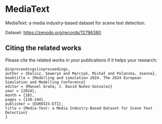# MediaText
MediaText: a media industry-based dataset for scene text detection.

Dataset:
https://zenodo.org/records/12796380

## Citing the related works

Please cite the related works in your publications if it helps your research:

``` 
@inproceedings{inproceedings,
author = {Kalisz, Seweryn and Marczyk, Michał and Polanska, Joanna},
booktitle = {Modelling and simulation 2024. The 2024 European Simulation and Modelling Conference}
editor = {Manuel Graña; J. David Nuñez-Gonzalez}
year = {2024},
month = {10},
pages = {138-144},
publisher = {EUROSIS-ETI},
title = {Media-Text: a Media Industry-Based Dataset for Scene Text Detection}
}
  ``` 
